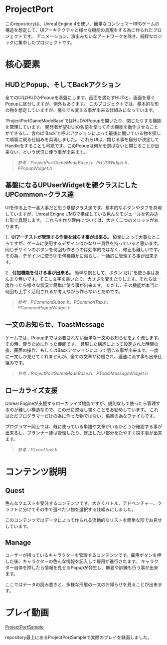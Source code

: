 # ProjectPort
このrepositoryは、Unreal Engine 4を使い、簡単なコンシュマーRPGゲームの構造を想定して、UIアーキテクチャと様々な機能の具現をする為に作られたプロジェクトです。
アニメーション、演出みたいなアートワークを除き、純粋なロジックに集中したプロジェクトです。

# 核心要素
## HUDとPopup、そしてBackアクション
全てのUIはHUDかPopupを基盤にします。画面を満たすHUDと、画面を塞ぐPopupに区分しますが、例外もあります。
このプロジェクトでは、基本的な形の物を想定していますが、幾らでも変える事が出来る仕組みになっています。

‘ProjectPortGameModeBase’ではHUDやPopupを開いたり、閉じたりする機能を管理しています。
開発者が望むUIの名前を使ってその機能を動作させることができるし、言わば‘Back’と呼ぶアクションによって最後に開いている物を探して順番に戻る仕組みを具現しました。
これらUIは、閉じる事を自分が決定してHandleをすることも可能です。このPopupは何かを選ばないと閉じることが出来ない、という状況に使う事が出来ます。

>_参考：ProjectPortGameModeBase.h、PHUDWidget.h、PPopupWidget.h_

## 基盤になるUPUserWidgetを親クラスにしたUPCommon~クラス達
UIを作る上で一番大事だと思う基礎クラス達です。基本的なボタンやタブを具現していますが、Unreal Enigne UMGで構成している色んなモジュールを包み込む形で具現します。
これらを作り理由については、大きく二つのメリットがあります。

1．**UIアーチストが管理する作業を減らす事が出来る。**
協業によって大事なところですが、ゲームに使用するデザインはかなり一貫性を持っていると思います。同じデザインのボタンを何回も作ろうのは効率的ではなく、修正も難しいです。
その為、デザインに使うUIを何種類かに減らし、一括的に管理すろ事が出来ます。

2．**付加機能を付ける事が出来る。**
簡単な例として、ボタン‘だけ’を使う事はあんまり無いです。そこに文字を書いたり、大きさを変えたりします。それらは一度作ったら様々な状況で簡単に使う事が出来ます。
ただし、その機能が本当に何回も上手く活用されるか考えながら作らないとだめです。

>_参考：PCommonButton.h、PCommonTab.h、PCommonPopupWidget.h_

## 一文のお知らせ、ToastMessage
ゲームでは、Popupまでは必要されない簡単な一文のお知らせをよく流します。その時、使うために作った機能です。
具現した構造によって設定された時間の後、画面の操作、もしくはBackアクションによって閉じる事が出来ます。一度に一文しか見せてくれませんが、全ての文章が待機され、連速に流す事も出来仕組みです。

>_参考：ProjectPortGameModeBase.h、PToastMessageWidget.h_

## ローカライズ支援
Unreal Engineが支援するローカライズ機能ですが、規則なしで使ったら管理するのが難しい構造なので、この形に整理し書くことをお勧めしています。
これはただプログラマーだけの為に作った物ではない、協業の為なファイルです。

プログラマー同士では、既に使っている単語や文章がいるかどうか確認する事が出来るし、プランナー達は管理したり、修正したい部分をたやすく探す事が出来ます。

>_参考：PLocalText.h_

# コンテンツ説明
## Quest
色んなクエストを受注するコンテンツです。大きくバトル、アドベンチャー、クラフトに分けてその中で選べたい物を選択する仕組みにしました。

このコンテンツではデータによって作られる流動的なリストを簡単な形でお見せしています。

## Manage
ユーザーが持っているキャラクターを管理するコンテンツです。雇用ボタンを押した後、キャラクターの色んな情報を記入して雇用が進行されます。
キャラクター自体を押したら情報を見せるPopupが発生し、解雇や訓練も行う事が出来ます。

ここではデータの読み書きと、多様な形態の一文のお知らせを見ることが出来ます。

# プレイ動画
[ProjectPortSample](https://github.com/SimaEnaga9093/ProjectPort/blob/main/ProjectPortSample.mp4)

repository最上にあるProjectPortSampleで実際のプレイを録画しました。
